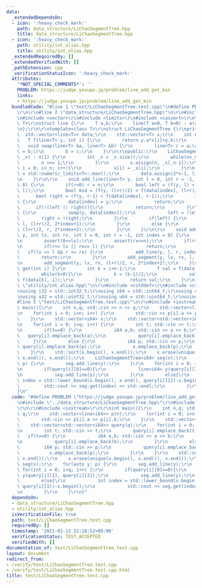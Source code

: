 ```yaml
---
data:
  _extendedDependsOn:
  - icon: ':heavy_check_mark:'
    path: data_structure/LiChaoSegmentTree.hpp
    title: data_structure/LiChaoSegmentTree.hpp
  - icon: ':heavy_check_mark:'
    path: utility/int_alias.hpp
    title: utility/int_alias.hpp
  _extendedRequiredBy: []
  _extendedVerifiedWith: []
  _pathExtension: cpp
  _verificationStatusIcon: ':heavy_check_mark:'
  attributes:
    '*NOT_SPECIAL_COMMENTS*': ''
    PROBLEM: https://judge.yosupo.jp/problem/line_add_get_min
    links:
    - https://judge.yosupo.jp/problem/line_add_get_min
  bundledCode: "#line 1 \"test/LiChaoSegmentTree.test.cpp\"\n#define PROBLEM \"https://judge.yosupo.jp/problem/line_add_get_min\"\
    \r\n\r\n#line 2 \"data_structure/LiChaoSegmentTree.hpp\"\n\r\n#include <algorithm>\r\
    \n#include <vector>\r\n#include <limits>\r\n#include <cassert>\r\n\r\ntemplate<class\
    \ T>\r\nstruct line {\r\n    T a,b;\r\n    line(T a=0, T b=0) : a(a), b(b) { }\r\
    \n};\r\n\r\ntemplate<class T>\r\nstruct LiChaoSegmentTree {\r\nprivate:\r\n  \
    \  std::vector<line<T>> data;\r\n    std::vector<T> x;\r\n    int n;\r\n\r\n \
    \   T f(line<T> y, int i) {\r\n        return y.a*x[i]+y.b;\r\n    }\r\n\r\n \
    \   void swap(line<T> &a, line<T> &b) {\r\n        line<T> c = a;\r\n        a\
    \ = b;\r\n        b = c;\r\n    }\r\n\r\npublic:\r\n    LiChaoSegmentTree(std::vector<T>\
    \ _x) : n(1) {\r\n        int _n = _x.size();\r\n        while(n<_n){\r\n    \
    \        n <<= 1;\r\n        }\r\n        x.assign(n, _x[_n-1]);\r\n        for(int\
    \ i = 0; i<_n; i++){\r\n            x[i] = _x[i];\r\n        }\r\n        T tmax\
    \ = std::numeric_limits<T>::max();\r\n        data.assign(2*n-1, line<T>(0, tmax));\r\
    \n    }\r\n\r\n    void add_line(line<T> y, int l = 0, int r = -1, int index =\
    \ 0) {\r\n        if(r<0) r = n;\r\n        bool left = (f(y, l) < f(data[index],\
    \ l));\r\n        bool mid = (f(y, (l+r)/2) < f(data[index], (l+r)/2));\r\n  \
    \      bool right = (f(y, r-1) < f(data[index], r-1));\r\n        if(left && right)\
    \ {\r\n            data[index] = y;\r\n            return;\r\n        }\r\n  \
    \      if(!(left || right)){\r\n            return;\r\n        }\r\n        if(mid)\
    \ {\r\n            swap(y, data[index]);\r\n            left = !left;\r\n    \
    \        right = !right;\r\n        }\r\n        if(left) {\r\n            add_line(y,\
    \ l, (l+r)/2, 2*index+1);\r\n        }\r\n        else {\r\n            add_line(y,\
    \ (l+r)/2, r, 2*index+2);\r\n        }\r\n    }\r\n\r\n    void add_segment(line<T>\
    \ y, int lx, int rx, int l = 0, int r = -1, int index = 0) {\r\n        assert(lx<=rx);\r\
    \n        assert(0<=lx);\r\n        assert(rx<=n);\r\n        if(r<0) r = n;\r\
    \n        if(r<= lx || rx<= l) {\r\n            return;\r\n        }\r\n     \
    \   if(lx <= l && r <= rx) {\r\n            add_line(y, l, r, index);\r\n    \
    \        return;\r\n        }\r\n        add_segment(y, lx, rx, l, (l+r)/2, 2*index+1);\r\
    \n        add_segment(y, lx, rx, (l+r)/2, r, 2*index+2);\r\n    }\r\n\r\n    T\
    \ get(int i) {\r\n        int k = i+n-1;\r\n        T val = f(data[k], i);\r\n\
    \        while(k>0){\r\n            k = (k-1)/2;\r\n            val = std::min(val,\
    \ f(data[k], i));\r\n        }\r\n        return val;\r\n    }\r\n};\n#line 2\
    \ \"utility/int_alias.hpp\"\n\r\n#include <cstddef>\r\n#include <cstdint>\r\n\r\
    \nusing i32 = std::int32_t;\r\nusing i64 = std::int64_t;\r\nusing u16 = std::uint16_t;\r\
    \nusing u32 = std::uint32_t;\r\nusing u64 = std::uint64_t;\r\nusing usize = std::size_t;\n\
    #line 5 \"test/LiChaoSegmentTree.test.cpp\"\n\r\n#include <iostream>\r\n\r\nint\
    \ main(){\r\n    int n,q; std::cin >> n >> q;\r\n    std::vector<line<i64>> p(n);\r\
    \n    for(int i = 0; i<n; i++) {\r\n        std::cin >> p[i].a >> p[i].b;\r\n\
    \    }\r\n    std::vector<i64> x;\r\n    std::vector<std::vector<i64>> query(q);\r\
    \n    for(int i = 0; i<q; i++) {\r\n        int t; std::cin >> t;\r\n        query[i].emplace_back(t);\r\
    \n        if(t==0) {\r\n            i64 a,b; std::cin >> a >> b;\r\n         \
    \   query[i].emplace_back(a);\r\n            query[i].emplace_back(b);\r\n   \
    \     }\r\n        else {\r\n            i64 p; std::cin >> p;\r\n           \
    \ query[i].emplace_back(p);\r\n            x.emplace_back(p);\r\n        }\r\n\
    \    }\r\n    std::sort(x.begin(), x.end());\r\n    x.erase(unique(x.begin(),\
    \ x.end()), x.end());\r\n    LiChaoSegmentTree<i64> seg(x);\r\n    for(auto y:\
    \ p) {\r\n        seg.add_line(y);\r\n    }\r\n    for(int i = 0; i<q; i++) {\r\
    \n        if(query[i][0]==0){\r\n            line<i64> y(query[i][1], query[i][2]);\r\
    \n            seg.add_line(y);\r\n        }\r\n        else{\r\n            int\
    \ index = std::lower_bound(x.begin(), x.end(), query[i][1])-x.begin();\r\n   \
    \         std::cout << seg.get(index) << std::endl;\r\n        }\r\n    }\r\n\
    }\n"
  code: "#define PROBLEM \"https://judge.yosupo.jp/problem/line_add_get_min\"\r\n\r\
    \n#include \"../data_structure/LiChaoSegmentTree.hpp\"\r\n#include \"../utility/int_alias.hpp\"\
    \r\n\r\n#include <iostream>\r\n\r\nint main(){\r\n    int n,q; std::cin >> n >>\
    \ q;\r\n    std::vector<line<i64>> p(n);\r\n    for(int i = 0; i<n; i++) {\r\n\
    \        std::cin >> p[i].a >> p[i].b;\r\n    }\r\n    std::vector<i64> x;\r\n\
    \    std::vector<std::vector<i64>> query(q);\r\n    for(int i = 0; i<q; i++) {\r\
    \n        int t; std::cin >> t;\r\n        query[i].emplace_back(t);\r\n     \
    \   if(t==0) {\r\n            i64 a,b; std::cin >> a >> b;\r\n            query[i].emplace_back(a);\r\
    \n            query[i].emplace_back(b);\r\n        }\r\n        else {\r\n   \
    \         i64 p; std::cin >> p;\r\n            query[i].emplace_back(p);\r\n \
    \           x.emplace_back(p);\r\n        }\r\n    }\r\n    std::sort(x.begin(),\
    \ x.end());\r\n    x.erase(unique(x.begin(), x.end()), x.end());\r\n    LiChaoSegmentTree<i64>\
    \ seg(x);\r\n    for(auto y: p) {\r\n        seg.add_line(y);\r\n    }\r\n   \
    \ for(int i = 0; i<q; i++) {\r\n        if(query[i][0]==0){\r\n            line<i64>\
    \ y(query[i][1], query[i][2]);\r\n            seg.add_line(y);\r\n        }\r\n\
    \        else{\r\n            int index = std::lower_bound(x.begin(), x.end(),\
    \ query[i][1])-x.begin();\r\n            std::cout << seg.get(index) << std::endl;\r\
    \n        }\r\n    }\r\n}"
  dependsOn:
  - data_structure/LiChaoSegmentTree.hpp
  - utility/int_alias.hpp
  isVerificationFile: true
  path: test/LiChaoSegmentTree.test.cpp
  requiredBy: []
  timestamp: '2021-01-12 22:18:52+09:00'
  verificationStatus: TEST_ACCEPTED
  verifiedWith: []
documentation_of: test/LiChaoSegmentTree.test.cpp
layout: document
redirect_from:
- /verify/test/LiChaoSegmentTree.test.cpp
- /verify/test/LiChaoSegmentTree.test.cpp.html
title: test/LiChaoSegmentTree.test.cpp
---
```

